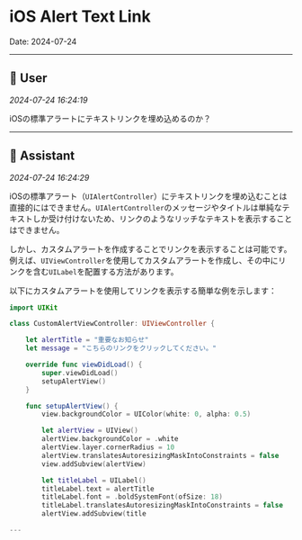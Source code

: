 # iOS Alert Text Link

Date: 2024-07-24

---

## 👤 User
*2024-07-24 16:24:19*

iOSの標準アラートにテキストリンクを埋め込めるのか？

---

## 🤖 Assistant
*2024-07-24 16:24:29*

iOSの標準アラート（`UIAlertController`）にテキストリンクを埋め込むことは直接的にはできません。`UIAlertController`のメッセージやタイトルは単純なテキストしか受け付けないため、リンクのようなリッチなテキストを表示することはできません。

しかし、カスタムアラートを作成することでリンクを表示することは可能です。例えば、`UIViewController`を使用してカスタムアラートを作成し、その中にリンクを含む`UILabel`を配置する方法があります。

以下にカスタムアラートを使用してリンクを表示する簡単な例を示します：

```swift
import UIKit

class CustomAlertViewController: UIViewController {

    let alertTitle = "重要なお知らせ"
    let message = "こちらのリンクをクリックしてください。"

    override func viewDidLoad() {
        super.viewDidLoad()
        setupAlertView()
    }

    func setupAlertView() {
        view.backgroundColor = UIColor(white: 0, alpha: 0.5)

        let alertView = UIView()
        alertView.backgroundColor = .white
        alertView.layer.cornerRadius = 10
        alertView.translatesAutoresizingMaskIntoConstraints = false
        view.addSubview(alertView)

        let titleLabel = UILabel()
        titleLabel.text = alertTitle
        titleLabel.font = .boldSystemFont(ofSize: 18)
        titleLabel.translatesAutoresizingMaskIntoConstraints = false
        alertView.addSubview(title

---
